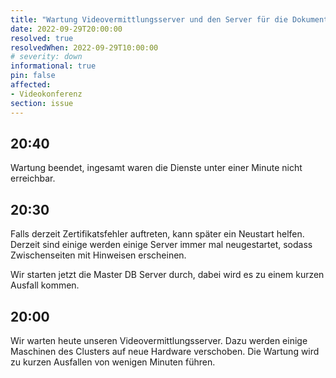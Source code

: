 ```yaml
---
title: "Wartung Videovermittlungsserver und den Server für die Dokumentation"
date: 2022-09-29T20:00:00
resolved: true
resolvedWhen: 2022-09-29T10:00:00
# severity: down
informational: true
pin: false
affected:
- Videokonferenz
section: issue
---
```


## 20:40

Wartung beendet, ingesamt waren die Dienste unter einer Minute nicht erreichbar.

## 20:30

Falls derzeit Zertifikatsfehler auftreten, kann später ein Neustart helfen.
Derzeit sind einige werden einige Server immer mal neugestartet, sodass Zwischenseiten mit Hinweisen erscheinen.

Wir starten jetzt die Master DB Server durch, dabei wird es zu einem kurzen Ausfall kommen.

## 20:00

Wir warten heute unseren Videovermittlungsserver.
Dazu werden einige Maschinen des Clusters auf neue Hardware verschoben. Die Wartung wird zu kurzen Ausfallen von wenigen Minuten führen.

